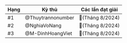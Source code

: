 Hạng|Kỳ thủ|Các lần đạt giải
---|---|---
#1|@Thuytrannonumber|🥇(Tháng 8/2024)
#2|@NghiaVoNang|🥈(Tháng 8/2024)
#3|@M-DinhHoangViet|🥉(Tháng 8/2024)
